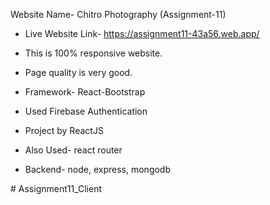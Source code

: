 Website Name- Chitro Photography (Assignment-11) 

* Live Website Link- https://assignment11-43a56.web.app/

* This is 100% responsive website.
* Page quality is very good.
* Framework- React-Bootstrap
* Used Firebase Authentication 
* Project by ReactJS
* Also Used- react router
* Backend- node, express, mongodb

#   A s s i g n m e n t 1 1 _ C l i e n t  
 